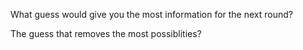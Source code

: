 What guess would give you the most information for the next round?

The guess that removes the most possiblities?
